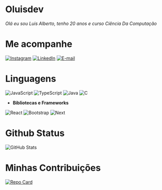 # Oluisdev
*Olá eu sou Luis Alberto, tenho 20 anos e curso Ciência Da Computação*
# Me acompanhe 
[![Instagram](https://img.shields.io/badge/-Instagram-000?style=for-the-badge&logo=instagram&logoColor=cd1069)](https://www.instagram.com/oluisdev/)
[![LinkedIn](https://img.shields.io/badge/LinkedIn-000?style=for-the-badge&logo=Linkedin&logoColor=white)](https://www.linkedin.com/in/oluiscruz/)
[![E-mail](https://img.shields.io/badge/-Email-000?style=for-the-badge&logo=microsoft-outlook&logoColor=007BFF)](mailto:oluiscruz25@gmail.com)

# Linguagens
![JavaScript](https://img.shields.io/badge/JavaScript-000?style=for-the-badge&logo=javascript&logoColor=)
![TypeScript](https://img.shields.io/badge/TypeScript-000?style=for-the-badge&logo=typescript&logoColor=blue)
![Java](https://img.shields.io/badge/java-000.svg?style=for-the-badge&logo=openjdk&logoColor=red)
![C](https://img.shields.io/badge/C-000?style=for-the-badge&logo=c&logoColor=white)

- **Bibliotecas e Frameworks**

![React](https://img.shields.io/badge/React-000?style=for-the-badge&logo=react&logoColor=61DAFB)
![Bootstrap](https://img.shields.io/badge/-boostrap-000?style=for-the-badge&logo=bootstrap&labelColor=000)
![Next](https://img.shields.io/badge/Next-black?style=for-the-badge&logo=next.js&logoColor=white)

# Github Status

![GitHub Stats](https://github-readme-stats.vercel.app/api?username=oluiscruz&theme=transparent&bg_color=000&border_color=white&show_icons=true&icon_color=&title_color=blue&text_color=FFF)

# Minhas Contribuições

[![Repo Card](https://github-readme-stats.vercel.app/api/pin/?username=oluiscruz&repo=dio-lab-open-source&bg_color=000&border_color=white&show_icons=true&icon_color=30A3DC&title_color=blue&text_color=FFF)](https://github.com/oluiscruz/dio-lab-open-source)
